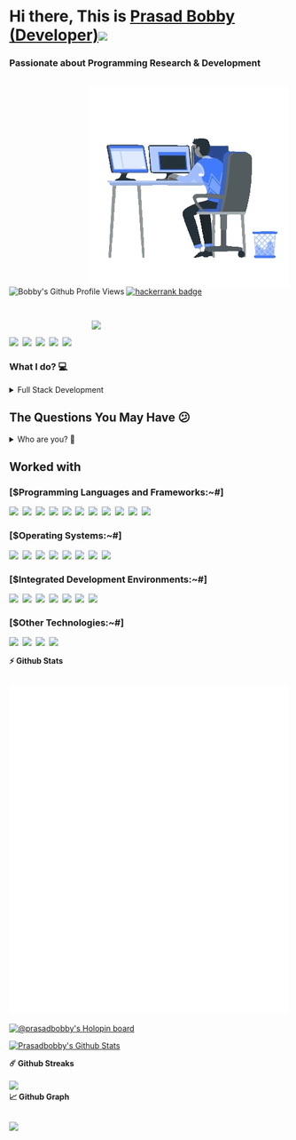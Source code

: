 
<h1>Hi there, This is <a href="https://prasadbobby.vercel.app/">Prasad Bobby (Developer)</a><img src="https://media.tenor.com/images/dde00ef959f44dc5279786fc7f20fe5b/tenor.gif" width="40" ></h1>
<h3>Passionate about Programming Research & Development</h3>
<br>
<!-- ![Bobby's Github Profile Views](https://komarev.com/ghpvc/?username=prasadbobby&color=blueviolet)   -->
<img align="right" alt="GIF" src="./working.gif" />

![Bobby's Github Profile Views](https://komarev.com/ghpvc/?username=prasadbobby&color=blueviolet)  [![hackerrank badge](https://img.shields.io/badge/Prasadbobby-30302f?style=flat&logo=hackerrank)](https://www.hackerrank.com/prasadbobby)
<!-- ![](https://visitor-badge.glitch.me/badge?page_id=prasadbobby.prasadbobby)  -->


<a href="https://www.linkedin.com/in/prasadbobby/"><img src="https://github.com/prasadbobby/prasadbobby/blob/master/logos/linkedin.svg" width="30" /></a>&nbsp;
<a href="https://github.com/prasadbobby"><img src="https://github.com/prasadbobby/prasadbobby/blob/master/logos/github.svg" width="30" /></a>&nbsp;
<a href="https://www.facebook.com/prasadbobbyy/"><img src="https://github.com/prasadbobby/prasadbobby/blob/master/logos/facebook.svg" width="30" /></a>&nbsp;
<a href="mailto:knvdurgaprasad610@gmail.com"><img src="https://github.com/prasadbobby/prasadbobby/blob/master/logos/gmail.svg" width="30" /></a>&nbsp;
<a href="https://twitter.com/prasadbobby_"><img src="https://github.com/prasadbobby/prasadbobby/blob/master/logos/twitter.svg" width="30" /></a>&nbsp;
<a href="https://www.instagram.com/___mr_introvert____/"><img style="padding:30px" src="https://github.com/prasadbobby/prasadbobby/blob/master/logos/instagram.svg" width="30" /></a>

<h3>What I do? 💻</h3>
<details><summary>Full Stack Development</summary>
  <ul>
    <li><a href="https://needap.in/">Need AP</a></li>
    <li><a href="https://netflix-bobby.web.app/">Netflix-Clone</a></li>
    <!-- <li><a href="https://github.com//hardwareservices">Hardware Services</a></li> -->
  </ul>
  </details>
  <!-- <details>
  <summary>AI Development</summary>
  <ul>
    <li><a href="https://github.com//face-detection-app">Face-detection-App</a></li>
    <li><a href="https://github.com//smile-detector-app">Smile-detector-App</a></li>
  </ul>
  </details> -->
<!-- <details><summary>Linux Development</summary>
  <ul>
    <li><a href="https://github.com//Conqueror">Conqueror</a></li>
    <li><a href="https://github.com//Linux_kernel">Linux Kernel</a></li>
  </ul>
</details> -->
<h2>The Questions You May Have 😕</h2>
<details>
  <summary>Who are you? 👨</summary>
  <pre>
  A passionate individual who always thrive to work on end to end products which develop sustainable and scalable social and
  technical systems to create impact.<br>
  My name describes my qualities:
  B: Backup
  O: Option
  B: Byte
  B: Bandwidth
  Y: Youtube
  </pre>
</details>
<h2>Worked with</h3>
<h3>[$Programming Languages and Frameworks:~#]</h3>

<img height="30" src="https://github.com/prasadbobby/prasadbobby/blob/master/logos/java.svg">&nbsp;
<img height="30" src="https://github.com/prasadbobby/prasadbobby/blob/master/logos/python.svg">&nbsp;
<img height="30" src="https://github.com/prasadbobby/prasadbobby/blob/master/logos/c.svg">&nbsp;
<img height="30" src="https://github.com/prasadbobby/prasadbobby/blob/master/logos/html5.svg">&nbsp;
<img height="30" src="https://github.com/prasadbobby/prasadbobby/blob/master/logos/css3.svg">&nbsp;
<img height="30" src="https://github.com/prasadbobby/prasadbobby/blob/master/logos/javascript.svg">&nbsp;
<img height="30" src="https://github.com/prasadbobby/prasadbobby/blob/master/logos/react.svg">&nbsp;
<img height="30" src="https://github.com/prasadbobby/prasadbobby/blob/master/logos/django.svg">&nbsp;
<img height="30" src="https://github.com/prasadbobby/prasadbobby/blob/master/logos/npm.svg">&nbsp;
<img height="30" src="https://github.com/prasadbobby/prasadbobby/blob/master/logos/nodedotjs.svg">&nbsp;
<img height="30" src="https://github.com/prasadbobby/prasadbobby/blob/master/logos/dotnet.svg">&nbsp;
<h3>[$Operating Systems:~#]</h3>

<img height="30" src="https://github.com/prasadbobby/prasadbobby/blob/master/logos/windows.svg">&nbsp;
<img height="30" src="https://github.com/prasadbobby/prasadbobby/blob/master/logos/ubuntu.svg">&nbsp;
<img height="30" src="https://github.com/prasadbobby/prasadbobby/blob/master/logos/debian.svg">&nbsp;
<img height="30" src="https://github.com/prasadbobby/prasadbobby/blob/master/logos/redhat.svg">&nbsp;
<img height="30" src="https://github.com/prasadbobby/prasadbobby/blob/master/logos/kalilinux.svg">&nbsp;
<img height="30" src="https://github.com/prasadbobby/prasadbobby/blob/master/logos/macos.svg">&nbsp;
<img height="30" src="https://github.com/prasadbobby/prasadbobby/blob/master/logos/android.svg">&nbsp;
<img height="30" src="https://github.com/prasadbobby/prasadbobby/blob/master/logos/ios.svg">&nbsp;
<h3>[$Integrated Development Environments:~#]</h3>

<img height="30" src="https://github.com/prasadbobby/prasadbobby/blob/master/logos/vscode.svg">&nbsp;
<img height="30" src="https://github.com/prasadbobby/prasadbobby/blob/master/logos/atom.svg">&nbsp;
<img height="30" src="https://github.com/prasadbobby/prasadbobby/blob/master/logos/sublime.svg">&nbsp;
<img height="30" src="https://github.com/prasadbobby/prasadbobby/blob/master/logos/spyder.svg">&nbsp;
<img height="30" src="https://github.com/prasadbobby/prasadbobby/blob/master/logos/jupyter.svg">&nbsp;
<img height="30" src="https://github.com/prasadbobby/prasadbobby/blob/master/logos/androidstudio.svg">&nbsp;
<img height="30" src="https://github.com/prasadbobby/prasadbobby/blob/master/logos/xcode.svg">&nbsp;
<h3>[$Other Technologies:~#]</h3>

<img height="30" src="https://github.com/prasadbobby/prasadbobby/blob/master/logos/aws.svg">&nbsp;
<img height="30" src="https://github.com/prasadbobby/prasadbobby/blob/master/logos/googlecloud.svg">&nbsp;
<img height="30" src="https://github.com/prasadbobby/prasadbobby/blob/master/logos/azure.svg">&nbsp;
<img height="30" src="https://github.com/prasadbobby/prasadbobby/blob/master/logos/git.svg">&nbsp;



<summary><b>⚡ Github Stats</b></summary> <br>
<a href="https://github.com/prasadbobby/prasadbobby">

![](https://github.com/prasadbobby/readme-test/blob/master/generated/overview.svg)
![](https://github.com/prasadbobby/readme-test/blob/master/generated/languages.svg)

</a>

[![@prasadbobby's Holopin board](https://holopin.io/api/user/board?user=prasadbobby)](https://holopin.io/@prasadbobby)


[![Prasadbobby's Github Stats](https://github-readme-stats.vercel.app/api?username=prasadbobby&theme=radical&show_icons=true)](https://github-readme-stats.vercel.app/api?username=prasadbobby&theme=radical&show_icons=true)
<br/>

<summary><b>☄️ Github Streaks</b></summary> <br>
<img height="180em" src="https://github-readme-streak-stats.herokuapp.com/?user=prasadbobby&hide_border=true&theme=radical" /><br/>
<!-- ![](https://github-readme-streak-stats.herokuapp.com/?user=prasadbobby&hide_border=true) -->
<summary><b>📈 Github Graph</b></summary> <br>
<a href="https://github.com/prasadbobby/prasadbobby">

![](https://activity-graph.herokuapp.com/graph?username=prasadbobby&theme=redical)


</a>
<!-- ![](https://activity-graph.herokuapp.com/graph?username=prasadbobby&theme=redical) -->

